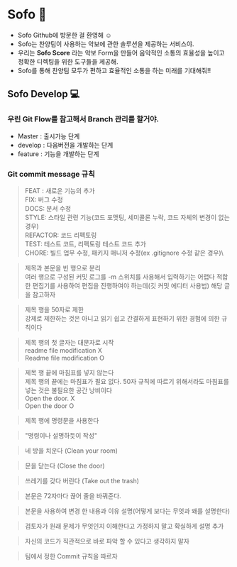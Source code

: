 # Sofo 🎹

- Sofo Github에 방문한 걸 환영해 ☺️
- Sofo는 찬양팀이 사용하는 악보에 관한 솔루션을 제공하는 서비스야.
- 우리는 **Sofo Score** 라는 악보 Form을 만들어 음악적인 소통의 효율성을 높이고 정확한 디렉팅을 위한 도구들을 제공해.
- Sofo를 통해 찬양팀 모두가 편하고 효율적인 소통을 하는 미래를 기대해줘!!

## Sofo Develop 💻
### 우린 Git Flow를 참고해서 Branch 관리를 할거야.
- Master : 출시가능 단계
- develop : 다음버전을 개발하는 단계
- feature : 기능을 개발하는 단계

### Git commit message 규칙
>FEAT : 새로운 기능의 추가\
FIX: 버그 수정\
DOCS: 문서 수정\
STYLE: 스타일 관련 기능(코드 포맷팅, 세미콜론 누락, 코드 자체의 변경이 없는 경우)\
REFACTOR: 코드 리펙토링\
TEST: 테스트 코트, 리펙토링 테스트 코드 추가\
CHORE: 빌드 업무 수정, 패키지 매니저 수정(ex .gitignore 수정 같은 경우)\

 
>제목과 본문을 빈 행으로 분리\
   여러 행으로 구성된 커밋 로그를 -m 스위치를 사용해서 입력하기는 어렵다 적합한 편집기를 사용하여 편집을 진행하여야 하는데(깃 커밋 에디터 사용법) 해당 글을 참고하자
 
>제목 행을 50자로 제한\
  강제로 제한하는 것은 아니고 읽기 쉽고 간결하게 표현하기 위한 경험에 의한 규칙이다
 
>제목 행의 첫 글자는 대문자로 시작\
readme file modification X\
Readme file modification O

>제목 행 끝에 마침표를 넣지 않는다\
제목 행의 끝에는 마침표가 필요 없다. 50자 규칙에 따르기 위해서라도 마침표를 넣는 것은 불필요한 공간 낭비이다\
Open the door. X\
Open the door O

>제목 행에 명령문을 사용한다

>"명령이나 설명하듯이 작성"

>네 방을 치운다 (Clean your room)

>문을 닫는다 (Close the door)

>쓰레기를 갖다 버린다 (Take out the trash)

>본문은 72자마다 끊어 줄을 바꿔준다.

>본문을 사용하여 변경 한 내용과 이유 설명(어떻게 보다는 무엇과 왜를 설명한다)

>검토자가 원래 문제가 무엇인지 이해한다고 가정하지 말고 확실하게 설명 추가

>자신의 코드가 직관적으로 바로 파악 할 수 있다고 생각하지 말자

>팀에서 정한 Commit 규칙을 따르자
